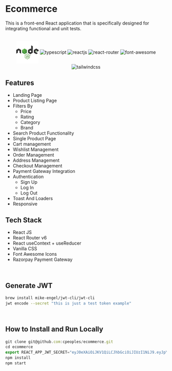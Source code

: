 # Ecommerce

This is a front-end React application that is specifically designed for integrating functional and unit tests.

<center><div style="display: inline_block"><br/>
<img align="center" alt="nodejs" height="70" src="https://raw.githubusercontent.com/devicons/devicon/master/icons/nodejs/nodejs-original-wordmark.svg" />
<img align="center" alt="typescript" height="50" width="50" src="https://cdn.jsdelivr.net/gh/devicons/devicon/icons/typescript/typescript-original.svg" />
<img align="center" alt="reactjs" height="50" width="50" src="https://cdn.jsdelivr.net/gh/devicons/devicon/icons/react/react-original.svg" />
<img align="center" alt="react-router" height="50" width="80" src="https://reactrouter.com/_brand/react-router-stacked-color-inverted.svg" />
<img align="center" alt="font-awesome" height="50" width="50" src="https://img.jsdelivr.com/github.com/FortAwesome.png" />
<img align="center" alt="tailwindcss" height="50" width="50" src="https://www.svgrepo.com/show/349330/css3.svg" />
</center>

## Features

- Landing Page
- Product Listing Page
- Filters By
  - Price
  - Rating
  - Category
  - Brand
- Search Product Functionality
- Single Product Page
- Cart management
- Wishlist Management
- Order Management
- Address Management
- Checkout Management
- Payment Gateway Integration
- Authentication
  - Sign Up
  - Log In
  - Log Out
- Toast And Loaders
- Responsive

## Tech Stack

- React JS
- React Router v6
- React useContext + useReducer
- Vanilla CSS
- Font Awesome Icons
- Razorpay Payment Gateway

<br/>

## Generate JWT

```bash
brew install mike-engel/jwt-cli/jwt-cli
jwt encode --secret "this is just a test token example"
```

<br/>

## How to Install and Run Locally

```js
git clone git@github.com:cpeoples/ecommerce.git
cd ecommerce
export REACT_APP_JWT_SECRET="eyJ0eXAiOiJKV1QiLCJhbGciOiJIUzI1NiJ9.eyJpYXQiOjE3MDcxNjcwNDd9.Ey7ekSna0a2Gc5AsnOizmxaM71ktgs3mUzzox3pixSk"
npm install
npm start
```
